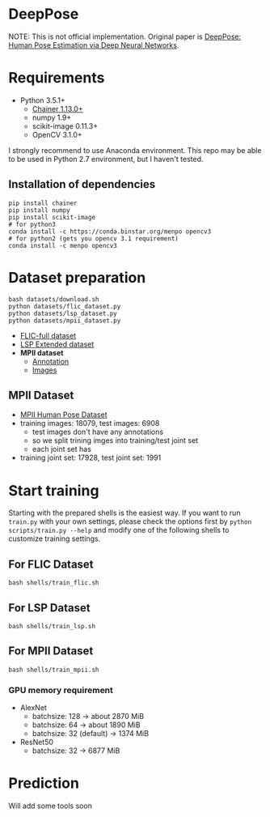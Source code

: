 # DeepPose

NOTE: This is not official implementation. Original paper is [DeepPose: Human Pose Estimation via Deep Neural Networks](http://arxiv.org/abs/1312.4659).

# Requirements

- Python 3.5.1+
  - [Chainer 1.13.0+](https://github.com/pfnet/chainer)
  - numpy 1.9+
  - scikit-image 0.11.3+
  - OpenCV 3.1.0+

I strongly recommend to use Anaconda environment. This repo may be able to be used in Python 2.7 environment, but I haven't tested.

## Installation of dependencies

```
pip install chainer
pip install numpy
pip install scikit-image
# for python3
conda install -c https://conda.binstar.org/menpo opencv3
# for python2 (gets you opencv 3.1 requirement)
conda install -c menpo opencv3
```

# Dataset preparation

```
bash datasets/download.sh
python datasets/flic_dataset.py
python datasets/lsp_dataset.py
python datasets/mpii_dataset.py
```

- [FLIC-full dataset](http://vision.grasp.upenn.edu/cgi-bin/index.php?n=VideoLearning.FLIC)
- [LSP Extended dataset](http://www.comp.leeds.ac.uk/mat4saj/lspet_dataset.zip)
- **MPII dataset**
    - [Annotation](http://datasets.d2.mpi-inf.mpg.de/leonid14cvpr/mpii_human_pose_v1_u12_1.tar.gz)
    - [Images](http://datasets.d2.mpi-inf.mpg.de/andriluka14cvpr/mpii_human_pose_v1.tar.gz)

## MPII Dataset

- [MPII Human Pose Dataset](http://human-pose.mpi-inf.mpg.de/#download)
- training images: 18079, test images: 6908
  - test images don't have any annotations
  - so we split trining imges into training/test joint set
  - each joint set has
- training joint set: 17928, test joint set: 1991

# Start training

Starting with the prepared shells is the easiest way. If you want to run `train.py` with your own settings, please check the options first by `python scripts/train.py --help` and modify one of the following shells to customize training settings.

## For FLIC Dataset

```
bash shells/train_flic.sh
```

## For LSP Dataset

```
bash shells/train_lsp.sh
```

## For MPII Dataset

```
bash shells/train_mpii.sh
```

### GPU memory requirement

- AlexNet
  - batchsize: 128 -> about 2870 MiB
  - batchsize: 64 -> about 1890 MiB
  - batchsize: 32 (default) -> 1374 MiB
- ResNet50
  - batchsize: 32 -> 6877 MiB

# Prediction

Will add some tools soon
